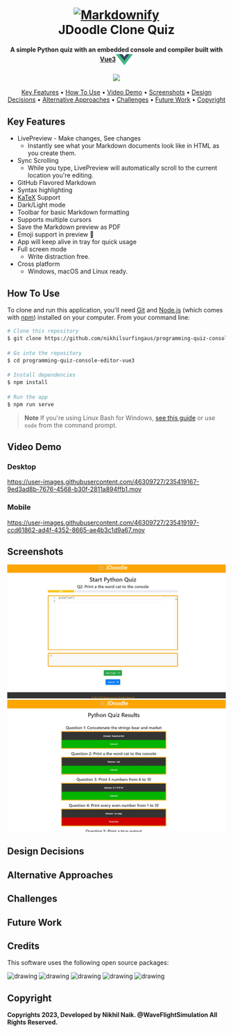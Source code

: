 
<h1 align="center">
  <br>
  <a href="http://www.amitmerchant.com/electron-markdownify"><img src="https://github.com/nikhilsurfingaus/programming-quiz-console-editor-vue3/blob/master/public/favicon.ico" alt="Markdownify" width="200"></a>
  <br>
  JDoodle Clone Quiz
  <br>
</h1>

<h4 align="center">A simple Python quiz with an embedded console and compiler built with <a href="https://vuejs.org/" target="_blank">Vue3<img align="center" alt="Rafa-Python" height="30" width="40" src="https://github.com/devicons/devicon/blob/master/icons/vuejs/vuejs-original.svg">
</a></h4>

<p align="center">
  <a href="https://saythanks.io/to/nikhilsurfingaus@gmail.com">
      <img src="https://img.shields.io/badge/FindMeHere.io-%E2%98%BC-1EAEDB.svg">
  </a>
</p>

<p align="center">
  <a href="#key-features">Key Features</a> •
  <a href="#how-to-use">How To Use</a> •
  <a href="#video-demo">Video Demo</a> •
  <a href="#screenshots">Screenshots</a> •
  <a href="#design-decisions">Design Decisions</a> •
  <a href="#alternative-approaches">Alternative Approaches</a> •
  <a href="#challenges">Challenges</a> •
  <a href="#future-work">Future Work</a> •
  <a href="#copyright">Copyright</a>
</p>

## Key Features

* LivePreview - Make changes, See changes
  - Instantly see what your Markdown documents look like in HTML as you create them.
* Sync Scrolling
  - While you type, LivePreview will automatically scroll to the current location you're editing.
* GitHub Flavored Markdown  
* Syntax highlighting
* [KaTeX](https://khan.github.io/KaTeX/) Support
* Dark/Light mode
* Toolbar for basic Markdown formatting
* Supports multiple cursors
* Save the Markdown preview as PDF
* Emoji support in preview :tada:
* App will keep alive in tray for quick usage
* Full screen mode
  - Write distraction free.
* Cross platform
  - Windows, macOS and Linux ready.

## How To Use

To clone and run this application, you'll need [Git](https://git-scm.com) and [Node.js](https://nodejs.org/en/download/) (which comes with [npm](http://npmjs.com)) installed on your computer. From your command line:

```bash
# Clone this repository
$ git clone https://github.com/nikhilsurfingaus/programming-quiz-console-editor-vue3.git

# Go into the repository
$ cd programming-quiz-console-editor-vue3

# Install dependencies
$ npm install

# Run the app
$ npm run serve
```

> **Note**
> If you're using Linux Bash for Windows, [see this guide](https://www.howtogeek.com/261575/how-to-run-graphical-linux-desktop-applications-from-windows-10s-bash-shell/) or use `node` from the command prompt.


## Video Demo
### Desktop
https://user-images.githubusercontent.com/46309727/235419167-9ed3ad8b-7676-4568-b30f-2811a894ffb1.mov

### Mobile
https://user-images.githubusercontent.com/46309727/235419197-ccd61862-ad4f-4352-8665-ae4b3c1d9a67.mov

## Screenshots

<p float="left">
  <img src="https://github.com/nikhilsurfingaus/programming-quiz-console-editor-vue3/blob/master/src/assets/demo1.jpg" />
  <img src="https://github.com/nikhilsurfingaus/programming-quiz-console-editor-vue3/blob/master/src/assets/demo2.jpg" />
</p>

## Design Decisions
## Alternative Approaches
## Challenges
## Future Work


## Credits

This software uses the following open source packages:

<img src="https://static-00.iconduck.com/assets.00/vue-icon-1024x1024-8qwdup5l.png" alt="drawing" width="100"/> <img 
src="https://upload.wikimedia.org/wikipedia/commons/thumb/b/b2/Bootstrap_logo.svg/1280px-Bootstrap_logo.svg.png" alt="drawing"  height="100" width="110"/> <img 
src="https://upload.wikimedia.org/wikipedia/commons/thumb/4/4c/Typescript_logo_2020.svg/1200px-Typescript_logo_2020.svg.png" alt="drawing" width="100"/> <img 
src="https://raw.githubusercontent.com/serdarciplak/BlazorMonaco/master/BlazorMonaco/icon.png" alt="drawing" width="100"/> <img 
src="https://www.drupal.org/files/project-images/animate.png" alt="drawing"  height="110" width="180"/>  


## Copyright
**Copyrights 2023, Developed by Nikhil Naik. @WaveFlightSimulation All Rights Reserved.**

